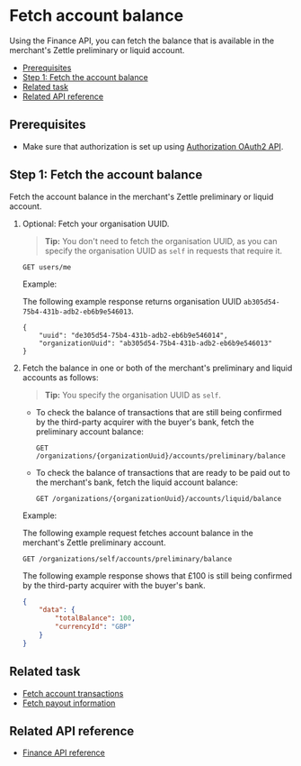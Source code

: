 Fetch account balance
===
Using the Finance API, you can fetch the balance that is available in the merchant's Zettle preliminary or liquid account.

* [Prerequisites](#prerequisites)
* [Step 1: Fetch the account balance](#step-1-fetch-the-account-balance)
* [Related task](#related-task)
* [Related API reference](#related-api-reference)

## Prerequisites
* Make sure that authorization is set up using [Authorization OAuth2 API](../../authorization.adoc). 
<!-- to be continued if any -->

## Step 1: Fetch the account balance 
Fetch the account balance in the merchant's Zettle preliminary or liquid account.  

1. Optional: Fetch your organisation UUID. 
   > **Tip:** You don't need to fetch the organisation UUID, as you can specify the organisation UUID as `self` in requests that require it.

    ```
    GET users/me
    ```
   Example:
       
   The following example response returns organisation UUID `ab305d54-75b4-431b-adb2-eb6b9e546013`.

    ```
    {
        "uuid": "de305d54-75b4-431b-adb2-eb6b9e546014",
        "organizationUuid": "ab305d54-75b4-431b-adb2-eb6b9e546013"
    }
    ```

2. Fetch the balance in one or both of the merchant's preliminary and liquid accounts as follows:
   > **Tip:** You specify the organisation UUID as `self`.
   * To check the balance of transactions that are still being confirmed by the third-party acquirer with the buyer's bank, fetch the preliminary account balance:
     ```
     GET /organizations/{organizationUuid}/accounts/preliminary/balance
     ```
   * To check the balance of transactions that are ready to be paid out to the merchant's bank, fetch the liquid account balance:
     ```
     GET /organizations/{organizationUuid}/accounts/liquid/balance
     ```

   Example:
   
   The following example request fetches account balance in the merchant's Zettle preliminary account.
   
   ```
   GET /organizations/self/accounts/preliminary/balance
   ```
       
   The following example response shows that £100 is still being confirmed by the third-party acquirer with the buyer's bank.

    ```json
    {
        "data": {
            "totalBalance": 100,
            "currencyId": "GBP"
        }
    }    

 
## Related task
* [Fetch account transactions](fetch-account-transactions.md)
* [Fetch payout information](fetch-payout-info.md)

## Related API reference
* [Finance API reference](../api-reference.md)